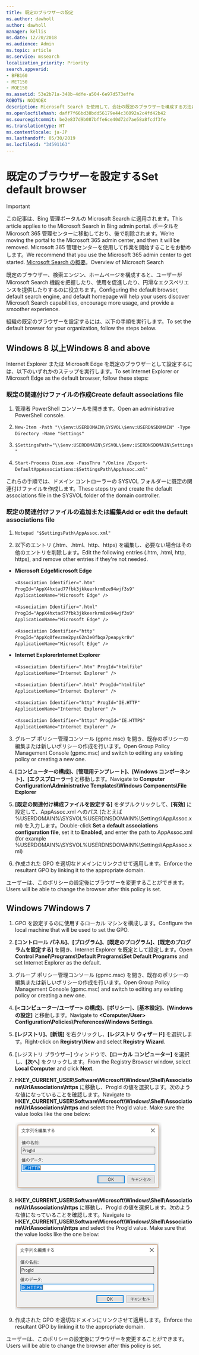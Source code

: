 ```yaml
---
title: 既定のブラウザーの設定
ms.author: dawholl
author: dawholl
manager: kellis
ms.date: 12/20/2018
ms.audience: Admin
ms.topic: article
ms.service: mssearch
localization_priority: Priority
search.appverid:
- BFB160
- MET150
- MOE150
ms.assetid: 53e2b71a-348b-4dfe-a504-6e97d573effe
ROBOTS: NOINDEX
description: Microsoft Search を使用して、会社の既定のブラウザーを構成する方法について説明します。
ms.openlocfilehash: daff7f66bd38bdd56179e44c36092a2c4fd42b42
ms.sourcegitcommit: be2e837d9b087bffe6ce40d72d7ae58a8fcdf3fe
ms.translationtype: HT
ms.contentlocale: ja-JP
ms.lasthandoff: 05/30/2019
ms.locfileid: "34591163"
---
```

# <a name="set-default-browser"></a><span data-ttu-id="c371b-103">既定のブラウザーを設定する</span><span class="sxs-lookup"><span data-stu-id="c371b-103">Set default browser</span></span>

> [!IMPORTANT]
> <span data-ttu-id="c371b-104">この記事は、Bing 管理ポータルの Microsoft Search に適用されます。</span><span class="sxs-lookup"><span data-stu-id="c371b-104">This article applies to the Microsoft Search in Bing admin portal.</span></span> <span data-ttu-id="c371b-105">ポータルを Microsoft 365 管理センターに移動しており、後で削除されます。</span><span class="sxs-lookup"><span data-stu-id="c371b-105">We’re moving the portal to the Microsoft 365 admin center, and then it will be removed.</span></span> <span data-ttu-id="c371b-106">Microsoft 365 管理センターを使用して作業を開始することをお勧めします。</span><span class="sxs-lookup"><span data-stu-id="c371b-106">We recommend that you use the Microsoft 365 admin center to get started.</span></span> <span data-ttu-id="c371b-107">[Microsoft Search の概要](overview-microsoft-search.md)。</span><span class="sxs-lookup"><span data-stu-id="c371b-107">Overview of Microsoft Search</span></span>
    
<span data-ttu-id="c371b-108">既定のブラウザー、検索エンジン、ホームページを構成すると、ユーザーが Microsoft Search 機能を把握したり、使用を促進したり、円滑なエクスペリエンスを提供したりするのに役立ちます。</span><span class="sxs-lookup"><span data-stu-id="c371b-108">Configuring the default browser, default search engine, and default homepage will help your users discover Microsoft Search capabilities, encourage more usage, and provide a smoother experience.</span></span>
  
<span data-ttu-id="c371b-109">組織の既定のブラウザーを設定するには、以下の手順を実行します。</span><span class="sxs-lookup"><span data-stu-id="c371b-109">To set the default browser for your organization, follow the steps below.</span></span>
  
## <a name="windows-8-and-above"></a><span data-ttu-id="c371b-110">Windows 8 以上</span><span class="sxs-lookup"><span data-stu-id="c371b-110">Windows 8 and above</span></span>

<span data-ttu-id="c371b-111">Internet Explorer または Microsoft Edge を既定のブラウザーとして設定するには、以下のいずれかのステップを実行します。</span><span class="sxs-lookup"><span data-stu-id="c371b-111">To set Internet Explorer or Microsoft Edge as the default browser, follow these steps:</span></span>
  
### <a name="create-default-associations-file"></a><span data-ttu-id="c371b-112">既定の関連付けファイルの作成</span><span class="sxs-lookup"><span data-stu-id="c371b-112">Create default associations file</span></span>

1. <span data-ttu-id="c371b-113">管理者 PowerShell コンソールを開きます。</span><span class="sxs-lookup"><span data-stu-id="c371b-113">Open an administrative PowerShell console.</span></span>
    
2.  `New-Item -Path "\\$env:USERDOMAIN\SYSVOL\$env:USERDNSDOMAIN" -Type Directory -Name "Settings"`
    
3.  `$SettingsPath="\\$env:USERDOMAIN\SYSVOL\$env:USERDNSDOMAIN\Settings"`
    
4.  `Start-Process Dism.exe -PassThru "/Online /Export-DefaultAppAssociations:$SettingsPath\AppAssoc.xml"`
    
<span data-ttu-id="c371b-114">これらの手順では、ドメイン コントローラーの SYSVOL フォルダーに既定の関連付けファイルを作成します。</span><span class="sxs-lookup"><span data-stu-id="c371b-114">These steps try and create the default associations file in the SYSVOL folder of the domain controller.</span></span>
  
### <a name="add-or-edit-the-default-associations-file"></a><span data-ttu-id="c371b-115">既定の関連付けファイルの追加または編集</span><span class="sxs-lookup"><span data-stu-id="c371b-115">Add or edit the default associations file</span></span>

1. `Notepad "$SettingsPath\AppAssoc.xml"`
    
2. <span data-ttu-id="c371b-116">以下のエントリ (.htm、.html、http、https) を編集し、必要ない場合はその他のエントリを削除します。</span><span class="sxs-lookup"><span data-stu-id="c371b-116">Edit the following entries (.htm, .html, http, https), and remove other entries if they're not needed.</span></span>
    
  - <span data-ttu-id="c371b-117">**Microsoft Edge**</span><span class="sxs-lookup"><span data-stu-id="c371b-117">**Microsoft Edge**</span></span>
    
     `<Association Identifier=".htm" ProgId="AppX4hxtad77fbk3jkkeerkrm0ze94wjf3s9" ApplicationName="Microsoft Edge" />`
  
     `<Association Identifier=".html" ProgId="AppX4hxtad77fbk3jkkeerkrm0ze94wjf3s9" ApplicationName="Microsoft Edge" />`
  
     `<Association Identifier="http" ProgId="AppXq0fevzme2pys62n3e0fbqa7peapykr8v" ApplicationName="Microsoft Edge" />`
    
  - <span data-ttu-id="c371b-118">**Internet Explorer**</span><span class="sxs-lookup"><span data-stu-id="c371b-118">**Internet Explorer**</span></span>
    
     `<Association Identifier=".htm" ProgId="htmlfile" ApplicationName="Internet Explorer" />`
  
     `<Association Identifier=".html" ProgId="htmlfile" ApplicationName="Internet Explorer" />`
  
     `<Association Identifier="http" ProgId="IE.HTTP" ApplicationName="Internet Explorer" />`
  
     `<Association Identifier="https" ProgId="IE.HTTPS" ApplicationName="Internet Explorer" />`
    
3. <span data-ttu-id="c371b-119">グループ ポリシー管理コンソール (gpmc.msc) を開き、既存のポリシーの編集または新しいポリシーの作成を行います。</span><span class="sxs-lookup"><span data-stu-id="c371b-119">Open Group Policy Management Console (gpmc.msc) and switch to editing any existing policy or creating a new one.</span></span>
    
1. <span data-ttu-id="c371b-120">**[コンピューターの構成]、[管理用テンプレート]、[Windows コンポーネント]、[エクスプローラー]** と移動します。</span><span class="sxs-lookup"><span data-stu-id="c371b-120">Navigate to **Computer Configuration\Administrative Templates\Windows Components\File Explorer**</span></span>
    
2. <span data-ttu-id="c371b-121">**[既定の関連付け構成ファイルを設定する]** をダブルクリックして、**[有効]** に設定して、AppAssoc.xml へのパス (たとえば %USERDOMAIN%\SYSVOL\%USERDNSDOMAIN%\Settings\AppAssoc.xml) を入力します。</span><span class="sxs-lookup"><span data-stu-id="c371b-121">Double-click **Set a default associations configuration file**, set it to **Enabled**, and enter the path to AppAssoc.xml (for example %USERDOMAIN%\SYSVOL\%USERDNSDOMAIN%\Settings\AppAssoc.xml)</span></span>
    
4. <span data-ttu-id="c371b-122">作成された GPO を適切なドメインにリンクさせて適用します。</span><span class="sxs-lookup"><span data-stu-id="c371b-122">Enforce the resultant GPO by linking it to the appropriate domain.</span></span>
    
<span data-ttu-id="c371b-123">ユーザーは、このポリシーの設定後にブラウザーを変更することができます。</span><span class="sxs-lookup"><span data-stu-id="c371b-123">Users will be able to change the browser after this policy is set.</span></span>
  
## <a name="windows-7"></a><span data-ttu-id="c371b-124">Windows 7</span><span class="sxs-lookup"><span data-stu-id="c371b-124">Windows 7</span></span>

1. <span data-ttu-id="c371b-125">GPO を設定するのに使用するローカル マシンを構成します。</span><span class="sxs-lookup"><span data-stu-id="c371b-125">Configure the local machine that will be used to set the GPO.</span></span>
    
1. <span data-ttu-id="c371b-126">**[コントロール パネル]、[プログラム]、[既定のプログラム]、[既定のプログラムを設定する]** を開き、Internet Explorer を既定として設定します。</span><span class="sxs-lookup"><span data-stu-id="c371b-126">Open **Control Panel\Programs\Default Programs\Set Default Programs** and set Internet Explorer as the default.</span></span> 
    
2. <span data-ttu-id="c371b-127">グループ ポリシー管理コンソール (gpmc.msc) を開き、既存のポリシーの編集または新しいポリシーの作成を行います。</span><span class="sxs-lookup"><span data-stu-id="c371b-127">Open Group Policy Management Console (gpmc.msc) and switch to editing any existing policy or creating a new one.</span></span>
    
1. <span data-ttu-id="c371b-128">**[\<コンピューター/ユーザー\> の構成]、[ポリシー]、[基本設定]、[Windows の設定]** と移動します。</span><span class="sxs-lookup"><span data-stu-id="c371b-128">Navigate to **\<Computer/User\> Configuration\Policies\Preferences\Windows Settings**.</span></span>
    
2. <span data-ttu-id="c371b-129">**[レジストリ]、[新規]** を右クリックし、**[レジストリ ウィザード]** を選択します。</span><span class="sxs-lookup"><span data-stu-id="c371b-129">Right-click on **Registry\New** and select **Registry Wizard**.</span></span>
    
3. <span data-ttu-id="c371b-130">[レジストリ ブラウザー] ウィンドウで、**[ローカル コンピューター]** を選択し、**[次へ]** をクリックします。</span><span class="sxs-lookup"><span data-stu-id="c371b-130">From the Registry Browser window, select **Local Computer** and click **Next**.</span></span>
    
4. <span data-ttu-id="c371b-p102">**HKEY_CURRENT_USER\Software\Microsoft\Windows\Shell\Associations\UrlAssociations\https** に移動し、ProgId の値を選択します。次のような値になっていることを確認します。</span><span class="sxs-lookup"><span data-stu-id="c371b-p102">Navigate to **HKEY_CURRENT_USER\Software\Microsoft\Windows\Shell\Associations\UrlAssociations\https** and select the ProgId value. Make sure the value looks like the one below:</span></span> 
    
    ![[文字列の編集] で ProgID 値を選択する](media/f6173dcc-b898-4967-8c40-4b0fe411a92b.png)
  
5. <span data-ttu-id="c371b-p103">**HKEY_CURRENT_USER\Software\Microsoft\Windows\Shell\Associations\UrlAssociations\https** に移動し、ProgId の値を選択します。次のような値になっていることを確認します。</span><span class="sxs-lookup"><span data-stu-id="c371b-p103">Navigate to **HKEY_CURRENT_USER\Software\Microsoft\Windows\Shell\Associations\UrlAssociations\https** and select the ProgId value. Make sure that the value looks like the one below:</span></span> 
    
    ![[文字列の編集] で HTTPS の ProgID を選択する](media/3519e13b-4fe7-4d15-946c-82fd50fc49bb.png)
  
3. <span data-ttu-id="c371b-137">作成された GPO を適切なドメインにリンクさせて適用します。</span><span class="sxs-lookup"><span data-stu-id="c371b-137">Enforce the resultant GPO by linking it to the appropriate domain.</span></span>
    
<span data-ttu-id="c371b-138">ユーザーは、このポリシーの設定後にブラウザーを変更することができます。</span><span class="sxs-lookup"><span data-stu-id="c371b-138">Users will be able to change the browser after this policy is set.</span></span>